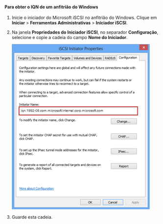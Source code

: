 <!--author=SharS last changed: 9/17/15-->

#### Para obter o IQN de um anfitrião do Windows

1. Inicie o iniciador do Microsoft iSCSI no anfitrião do Windows. Clique em **Iniciar** > **Ferramentas Administrativas** > **Iniciador iSCSI**.

2. Na janela **Propriedades do Iniciador iSCSI**, no separador **Configuração**, selecione e copie a cadeia do campo **Nome do Iniciador**.
 
    ![Propriedades do iniciador iSCSI](./media/storsimple-get-iqn/HCS_iSCSIInitiatorPropertiesFigureIQN-include.png)

3. Guarde esta cadeia.


<!--HONumber=Sep16_HO3-->


